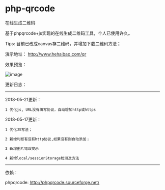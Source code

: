 # php-qrcode
在线生成二维码

基于phpqrcode+js实现的在线生成二维码工具，个人已使用许久。

Tips: 目前已改成canvas存二维码，并增加下载二维码方法；

演示地址： http://www.hehaibao.com/qr

效果预览：

![image](https://github.com/hehaibao/php-qrcode/blob/master/preview.gif)


更新日志：

----------------------

2018-05-21更新：

    1 优化js, URL没有填写协议，自动增加http或https

2018-05-17更新：

    1 优化JS写法；

    2 新增判断有没有http协议,如果没有则自动添加；

    3 新增图片错误提示
    
    4 新增local/sessionStorage检测及方法


----------------------


依赖：

phpqrcode: http://phpqrcode.sourceforge.net/
